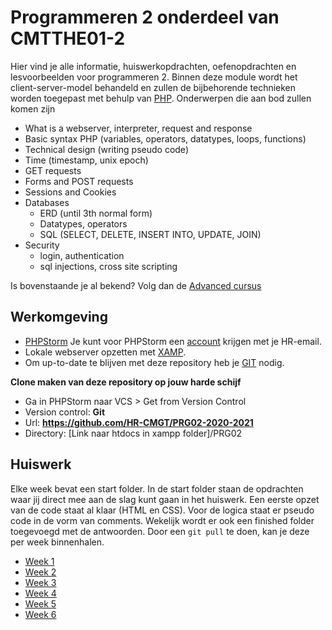# Programmeren 2 onderdeel van CMTTHE01-2

Hier vind je alle informatie, huiswerkopdrachten, oefenopdrachten en lesvoorbeelden voor programmeren 2. 
Binnen deze module wordt het client-server-model behandeld en zullen de bijbehorende technieken 
worden toegepast met behulp van [PHP](https://www.php.net/).
Onderwerpen die aan bod zullen komen zijn
- What is a webserver, interpreter, request and response
- Basic syntax PHP (variables, operators, datatypes, loops, functions)
- Technical design (writing pseudo code)
- Time (timestamp, unix epoch)
- GET requests
- Forms and POST requests
- Sessions and Cookies
- Databases 
	- ERD (until 3th normal form)
	- Datatypes, operators
	- SQL (SELECT, DELETE, INSERT INTO, UPDATE, JOIN)
- Security 
	- login, authentication
	- sql injections, cross site scripting

Is bovenstaande je al bekend? Volg dan de [Advanced cursus](advanced)

## Werkomgeving

- [PHPStorm](https://www.jetbrains.com/phpstorm/download/)
Je kunt voor PHPStorm een [account](https://www.jetbrains.com/shop/eform/students) krijgen met je HR-email.
- Lokale webserver opzetten met [XAMP](https://www.apachefriends.org/download.html).
- Om up-to-date te blijven met deze repository heb je [GIT](https://git-scm.com/book/en/v2/Getting-Started-Installing-Git) nodig.

**Clone maken van deze repository op jouw harde schijf**
- Ga in PHPStorm naar VCS > Get from Version Control
- Version control: **Git**
- Url: **https://github.com/HR-CMGT/PRG02-2020-2021**
- Directory: [Link naar htdocs in xampp folder]/PRG02

## Huiswerk

Elke week bevat een start folder. In de start folder staan de opdrachten waar jij 
direct mee aan de slag kunt gaan in het huiswerk. Een eerste opzet van de code staat al klaar 
(HTML en CSS). Voor de logica staat er pseudo code in de vorm van comments.
Wekelijk wordt er ook een finished folder toegevoegd met de antwoorden. Door een ```git pull``` te doen, 
kan je deze per week binnenhalen.  
 
- [Week 1](week1)
- [Week 2](week2)
- [Week 3](week3)
- [Week 4](week4)
- [Week 5](week5)
- [Week 6](week6)
